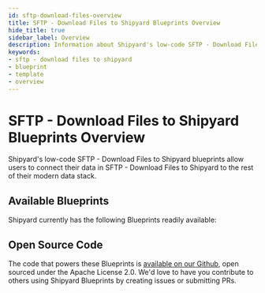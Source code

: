 ```yaml
---
id: sftp-download-files-overview
title: SFTP - Download Files to Shipyard Blueprints Overview
hide_title: true
sidebar_label: Overview
description: Information about Shipyard's low-code SFTP - Download Files to Shipyard templates.
keywords:
- sftp - download files to shipyard
- blueprint
- template
- overview
---
```


# SFTP - Download Files to Shipyard Blueprints Overview

Shipyard's low-code SFTP - Download Files to Shipyard blueprints allow users to connect their data in SFTP - Download Files to Shipyard to the rest of their modern data stack.

## Available Blueprints
Shipyard currently has the following Blueprints readily available: 

## Open Source Code
The code that powers these Blueprints is [available on our Github](None), open sourced under the Apache License 2.0. We'd love to have you contribute to others using Shipyard Blueprints by creating issues or submitting PRs.
